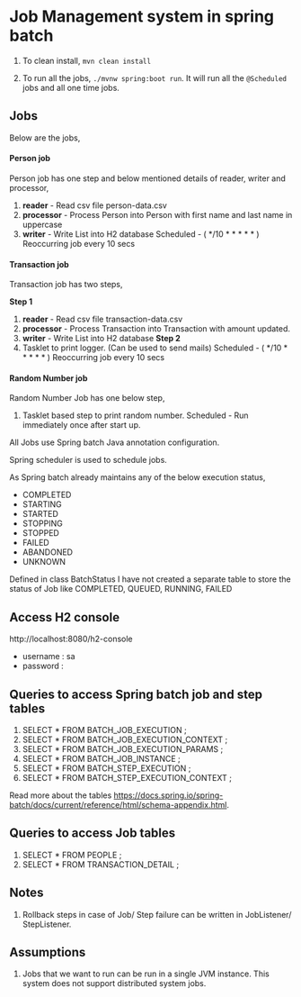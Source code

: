 # Job Management system in spring batch

1. To clean install,
`mvn clean install`

2. To run all the jobs, `./mvnw spring:boot run`. It will run all the `@Scheduled` jobs and all one time jobs.

## Jobs
Below are the jobs,

#### Person job
Person job has one step and below mentioned details of reader, writer and processor,
1. **reader** - Read csv file person-data.csv
2. **processor** - Process Person into Person with first name and last name in uppercase
3. **writer** - Write List into H2 database
Scheduled - ( */10 * * * * * ) Reoccurring job every 10 secs

#### Transaction job
Transaction job has two steps,

**Step 1**
1. **reader** - Read csv file transaction-data.csv
2. **processor** - Process Transaction into Transaction with amount updated.
3. **writer** - Write List into H2 database
**Step 2**
1. Tasklet to print logger. (Can be used to send mails)
Scheduled - ( */10 * * * * * ) Reoccurring job every 10 secs

#### Random Number job
Random Number Job has one below step,
1. Tasklet based step to print random number.
Scheduled - Run immediately once after start up. 


All Jobs use Spring batch Java annotation configuration.

Spring scheduler is used to schedule jobs.

As Spring batch already maintains any of the below execution status,
- COMPLETED
- STARTING
- STARTED
- STOPPING
- STOPPED
- FAILED
- ABANDONED
- UNKNOWN

Defined in class BatchStatus
I have not created a separate table to store the status of Job like COMPLETED, QUEUED, RUNNING, FAILED

## Access H2 console
http://localhost:8080/h2-console
- username : sa
- password : 

## Queries to access Spring batch job and step tables
1. SELECT * FROM BATCH_JOB_EXECUTION ;
2. SELECT * FROM BATCH_JOB_EXECUTION_CONTEXT ;
3. SELECT * FROM BATCH_JOB_EXECUTION_PARAMS ;
4. SELECT * FROM BATCH_JOB_INSTANCE ;
5. SELECT * FROM BATCH_STEP_EXECUTION ;
6. SELECT * FROM BATCH_STEP_EXECUTION_CONTEXT ;

Read more about the tables https://docs.spring.io/spring-batch/docs/current/reference/html/schema-appendix.html.

## Queries to access Job tables
1. SELECT * FROM PEOPLE ;
2. SELECT * FROM TRANSACTION_DETAIL ;

## Notes
1. Rollback steps in case of Job/ Step failure can be written in JobListener/ StepListener.

## Assumptions
1. Jobs that we want to run can be run in a single JVM instance. This system does not support distributed system jobs.
